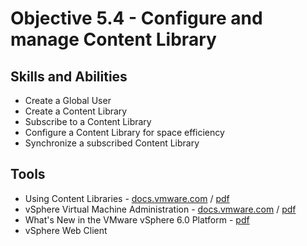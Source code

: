 # Objective 5.4 - Configure and manage Content Library
## Skills and Abilities
* Create a Global User
* Create a Content Library
* Subscribe to a Content Library
* Configure a Content Library for space efficiency
* Synchronize a subscribed Content Library

## Tools
* Using Content Libraries - [docs.vmware.com](https://docs.vmware.com/en/VMware-vSphere/6.0/com.vmware.vsphere.vm_admin.doc/GUID-254B2CE8-20A8-43F0-90E8-3F6776C2C896.html) / [pdf](https://docs.vmware.com/en/VMware-vSphere/6.0/vsphere-esxi-vcenter-server-601-virtual-machine-admin-guide.pdf)
* vSphere Virtual Machine Administration - [docs.vmware.com](https://docs.vmware.com/en/VMware-vSphere/6.0/com.vmware.vsphere.vm_admin.doc/GUID-55238059-912E-411F-A0E9-A7A536972A91.html) / [pdf](https://docs.vmware.com/en/VMware-vSphere/6.0/vsphere-esxi-vcenter-server-601-virtual-machine-admin-guide.pdf)
* What's New in the VMware vSphere 6.0 Platform - [pdf](https://www.vmware.com/files/pdf/vsphere/VMware-vSphere-Platform-Whats-New.pdf)
* vSphere Web Client